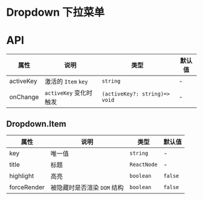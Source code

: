 # Dropdown 下拉菜单

<code src="./demos/demo1.tsx"></code>

# API

| 属性      | 说明                   | 类型                          | 默认值 |
| --------- | ---------------------- | ----------------------------- | ------ |
| activeKey | 激活的 `Item` `key`    | `string`                      | -      |
| onChange  | `activeKey` 变化时触发 | `(activeKey?: string)=> void` | -      |

## Dropdown.Item

| 属性        | 说明                        | 类型        | 默认值  |
| ----------- | --------------------------- | ----------- | ------- |
| key         | 唯一值                      | `string`    | -       |
| title       | 标题                        | `ReactNode` | -       |
| highlight   | 高亮                        | `boolean`   | `false` |
| forceRender | 被隐藏时是否渲染 `DOM` 结构 | `boolean`   | `false` |
